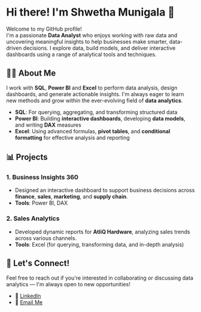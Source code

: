 # Hi there! I'm Shwetha Munigala 👋

Welcome to my GitHub profile!  
I'm a passionate **Data Analyst** who enjoys working with raw data and uncovering meaningful insights to help businesses make smarter, data-driven decisions. I explore data, build models, and deliver interactive dashboards using a range of analytical tools and techniques.

## 👩‍💻 About Me

I work with **SQL**, **Power BI** and **Excel** to perform data analysis, design dashboards, and generate actionable insights. I'm always eager to learn new methods and grow within the ever-evolving field of **data analytics**.

- **SQL**: For querying, aggregating, and transforming structured data  
- **Power BI**: Building **interactive dashboards**, developing **data models**, and writing **DAX** measures  
- **Excel**: Using advanced formulas, **pivot tables**, and **conditional formatting** for effective analysis and reporting  

## 📊 Projects 

### 1. **Business Insights 360**
- Designed an interactive dashboard to support business decisions across **finance**, **sales**, **marketing**, and **supply chain**.
- **Tools**: Power BI, DAX  

### 2. **Sales Analytics**
- Developed dynamic reports for **AtliQ Hardware**, analyzing sales trends across various channels.
- **Tools**: Excel (for querying, transforming data, and in-depth analysis)  

## 💼 Let's Connect!

Feel free to reach out if you're interested in collaborating or discussing data analytics — I'm always open to new opportunities!

- 🔗 [LinkedIn](https://www.linkedin.com/in/shwetha-munigala)
- 📧 [Email Me](mailto:shwetha.munigala@gmail.com)

